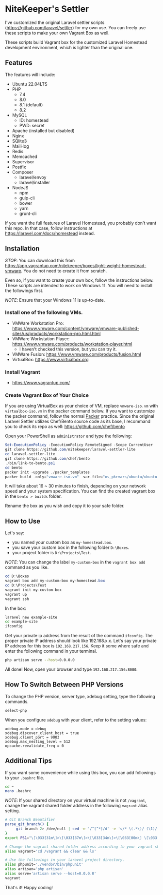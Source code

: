 # NiteKeeper's Settler

I've customized the original Laravel settler scripts (https://github.com/laravel/settler) for my own use. You can freely use these scripts to make your own Vagrant Box as well.

These scripts build Vagrant box for the customized Laravel Homestead development environment, which is lighter than the original one.

## Features

The features will include:
- Ubuntu 22.04LTS
- PHP
    * 7.4
    * 8.0
    * 8.1 (default)
    * 8.2
- MySQL
    * ID: homestead
    * PWD: secret
- Apache (installed but disabled)
- Nginx
- SQlite3
- MailHog
- Redis
- Memcached
- Supervisor
- Postfix
- Composer
    * laravel/envoy
    * laravel/installer
- NodeJS
    * npm
    * gulp-cli
    * bower
    * yarn
    * grunt-cli

If you want the full features of Laravel Homestead, you probably don't want this repo. In that case, follow instructions at https://laravel.com/docs/homestead instead.


## Installation

*STOP*: You can download this from https://app.vagrantup.com/nitekeeper/boxes/light-weight-homestead-vmware. You do not need to create it from scratch.

Even so, if you want to create your own box, follow the instructions below. These scripts are intended to work on Windows 11. You will need to install the followings first.

*NOTE*: Ensure that your Windows 11 is up-to-date. 

### Install one of the following VMs.
- VMWare Workstation Pro: https://www.vmware.com/content/vmware/vmware-published-sites/us/products/workstation-pro.html.html
- VMWare Workstation Player: https://www.vmware.com/products/workstation-player.html
    - I haven't checked this version, but you can try it.
- VMWare Fusion: https://www.vmware.com/products/fusion.html
- VirtualBox: https://www.virtualbox.org

### Install Vagrant
- https://www.vagrantup.com/

### Create Vagrant Box of Your Choice

If you are using VirtualBox as your choice of VM, replace `vmware-iso.vm` with `virtualbox-iso.vm` in the packer command below.
If you want to customize the packer command, follow the normal [Packer](https://www.packer.io/) practice. Since the original
Laravel Settler utilizes Chef/Bento source code as its base, I recommand you to check its repo as well: https://github.com/chef/bento

Open your PowerShell as `administrator` and type the following:
```PowerShell
Set-ExecutionPolicy -ExecutionPolicy RemoteSigned -Scope CurrentUser
git clone https://github.com/nitekeeper/laravel-settler-lite
cd laravel-settler-lite
git clone https://github.com/chef/bento
./bin/link-to-bento.ps1
cd bento
packer init -upgrade ./packer_templates
packer build -only="vmware-iso.vm" -var-file="os_pkrvars/ubuntu/ubuntu-22.04-x86_64.pkrvars.hcl" ./packer_templates
```

It will take about 16 ~ 30 minutes to finish, depending on your network speed and your system specification.
You can find the created vagrant box in the `bento > builds` folder.

Rename the box as you wish and copy it to your safe folder.

## How to Use

Let's say:
- you named your custom box as `my-homestead.box`.
- you save your custom box in the following folder `D:\Boxes`.
- your project folder is `D:\Projects\Test`.

*NOTE*: You can change the label `my-custom-box` in the `vagrant box add` command as you like. 

```PowerShell
cd D:\Boxes
vagrant box add my-custom-box my-homestead.box
cd D:\Projects\Test
vagrant init my-custom-box
vagrant up
vagrant ssh
```

In the box:
```bash
laravel new example-site
cd example-site
ifconfig
```

Get your private ip address from the result of the command `ifconfig`. The proper private IP address should look like 192.168.x.x.
Let's say your private IP address for this box is `192.168.217.156`. Keep it some where safe and enter the following command in your terminal.

```bash
php artisan serve --host=0.0.0.0
```

All done! Now, open your browser and type `192.168.217.156:8000`.

## How To Switch Between PHP Versions

To change the PHP version, server type, xdebug setting, type the following commands.
```bash
select-php
```

When you configure `xdebug` with your client, refer to the setting values:
```
xdebug.mode = debug
xdebug.discover_client_host = true
xdebug.client_port = 9003
xdebug.max_nesting_level = 512
opcache.revalidate_freq = 0
```

## Additional Tips

If you want some convenience while using this box, you can add followings to your `.bashrc` file.

```bash
cd ~
nano .bashrc
```

*NOTE*: If your shared directory on your virtual machine is not `/vagrant`, change the vagrant
shared folder address in the following `vagrant` alias setting.
```bash
# Git Branch Beautifier
parse_git_branch() {
     git branch 2> /dev/null | sed -e '/^[^*]/d' -e 's/* \(.*\)/ (\1)/'
}
export PS1="\[\033[31m\]>\[\033[37m\]>\[\033[34m\]>\[\033[00m\] \[\033[32m\]\W\[\033[33m\]\$(parse_git_branch)\[\033[00m\] $ "

# Change the vagrant shared folder address according to your vagrant shared folder setting.
alias vagrant='cd /vagrant && clear && ls'

# Use the followings in your laravel project directory.
alias phpunit='./vendor/bin/phpunit'
alias artisan='php artisan'
alias serve='artisan serve --host=0.0.0.0'
vagrant
```


That's it! Happy coding!
